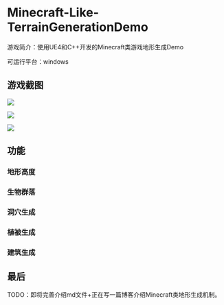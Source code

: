 # Minecraft-Like-TerrainGenerationDemo

游戏简介：使用UE4和C++开发的Minecraft类游戏地形生成Demo

可运行平台：windows

## 游戏截图

![](https://img2020.cnblogs.com/blog/1409576/202105/1409576-20210530225429368-1530289883.png)

![](https://img2020.cnblogs.com/blog/1409576/202105/1409576-20210530225440388-1313285761.png)

![](https://img2020.cnblogs.com/blog/1409576/202105/1409576-20210530225444767-1431974429.png)

## 功能

### 地形高度

### 生物群落

### 洞穴生成

### 植被生成

### 建筑生成

## 最后

TODO：即将完善介绍md文件+正在写一篇博客介绍Minecraft类地形生成机制。